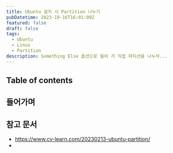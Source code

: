 ```yaml
---
title: Ubuntu 설치 시 Partition 나누기
pubDatetime: 2023-10-16T16:01:00Z
featured: false
draft: false
tags:
  - Ubuntu
  - Linux
  - Partition
description: Something Else 옵션으로 들어 가 직접 파티션을 나누자...
---
```


## Table of contents

## 들어가며

## 참고 문서

- <https://www.cv-learn.com/20230213-ubuntu-partition/>
-
